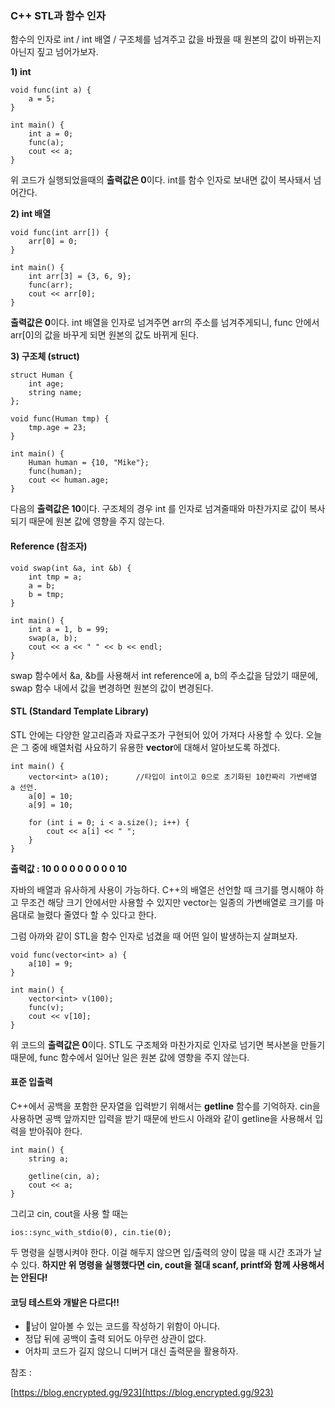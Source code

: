 ### C++ STL과 함수 인자

함수의 인자로 int / int 배열 / 구조체를 넘겨주고 값을 바꿨을 때 원본의 값이 바뀌는지 아닌지 짚고 넘어가보자.

**1) int**

```
void func(int a) {
    a = 5;
}

int main() {
    int a = 0;
    func(a);
    cout << a;
}
```

위 코드가 실행되었을때의 **출력값은 0**이다. int를 함수 인자로 보내면 값이 복사돼서 넘어간다.

**2) int 배열**

```
void func(int arr[]) {
    arr[0] = 0;
}

int main() {
    int arr[3] = {3, 6, 9};
    func(arr);
    cout << arr[0];
}
```

**출력값은 0**이다. int 배열을 인자로 넘겨주면 arr의 주소를 넘겨주게되니, func 안에서 arr\[0\]의 값을 바꾸게 되면 원본의 값도 바뀌게 된다.

**3) 구조체 (struct)**

```
struct Human {
    int age;
    string name;
};

void func(Human tmp) {
    tmp.age = 23;
}

int main() {
    Human human = {10, "Mike"};
    func(human);
    cout << human.age;
}
```

다음의 **출력값은 10**이다. 구조체의 경우 int 를 인자로 넘겨줄때와 마찬가지로 값이 복사되기 때문에 원본 값에 영향을 주지 않는다.

#### Reference (참조자)

```
void swap(int &a, int &b) {
    int tmp = a;
    a = b;
    b = tmp;
}

int main() {
    int a = 1, b = 99;
    swap(a, b);
    cout << a << " " << b << endl;
}
```

swap 함수에서 &a, &b를 사용해서 int reference에 a, b의 주소값을 담았기 때문에, swap 함수 내에서 값을 변경하면 원본의 값이 변경된다. 

#### STL (Standard Template Library)

STL 안에는 다양한 알고리즘과 자료구조가 구현되어 있어 가져다 사용할 수 있다. 오늘은 그 중에 배열처럼 사요하기 유용한 **vector**에 대해서 알아보도록 하겠다.

```
int main() {
    vector<int> a(10);      //타입이 int이고 0으로 초기화된 10칸짜리 가변배열 a 선언.
    a[0] = 10;
    a[9] = 10;

    for (int i = 0; i < a.size(); i++) {
        cout << a[i] << " ";
    }
}
```

**출력값 : 10 0 0 0 0 0 0 0 0 10**

자바의 배열과 유사하게 사용이 가능하다. C++의 배열은 선언할 때 크기를 명시해야 하고 무조건 해당 크기 안에서만 사용할 수 있지만 vector는 일종의 가변배열로 크기를 마음대로 늘렸다 줄였다 할 수 있다고 한다.

그럼 아까와 같이 STL을 함수 인자로 넘겼을 때 어떤 일이 발생하는지 살펴보자.

```
void func(vector<int> a) {
    a[10] = 9;
}

int main() {
    vector<int> v(100);
    func(v);
    cout << v[10];
}
```

위 코드의 **출력값은 0**이다. STL도 구조체와 마찬가지로 인자로 넘기면 복사본을 만들기 때문에, func 함수에서 일어난 일은 원본 값에 영향을 주지 않는다.

#### 표준 입출력

C++에서 공백을 포함한 문자열을 입력받기 위해서는 **getline** 함수를 기억하자. cin을 사용하면 공백 앞까지만 입력을 받기 때문에 반드시 아래와 같이 getline을 사용해서 입력을 받아줘야 한다.

```
int main() {
    string a;

    getline(cin, a);
    cout << a;
}
```

그리고 cin, cout을 사용 할 때는

```
ios::sync_with_stdio(0), cin.tie(0);
```

두 명령을 실행시켜야 한다. 이걸 해두지 않으면 입/출력의 양이 많을 때 시간 초과가 날 수 있다. **하지만 위 명령을 실행했다면 cin, cout을 절대 scanf, printf와 함께 사용해서는 안된다!**

#### **코딩 테스트와 개발은 다르다!!**

-   남이 알아볼 수 있는 코드를 작성하기 위함이 아니다.
-   정답 뒤에 공백이 출력 되어도 아무런 상관이 없다.
-   어차피 코드가 길지 않으니 디버거 대신 출력문을 활용하자.

참조 : 

[https://blog.encrypted.gg/923](https://blog.encrypted.gg/923)